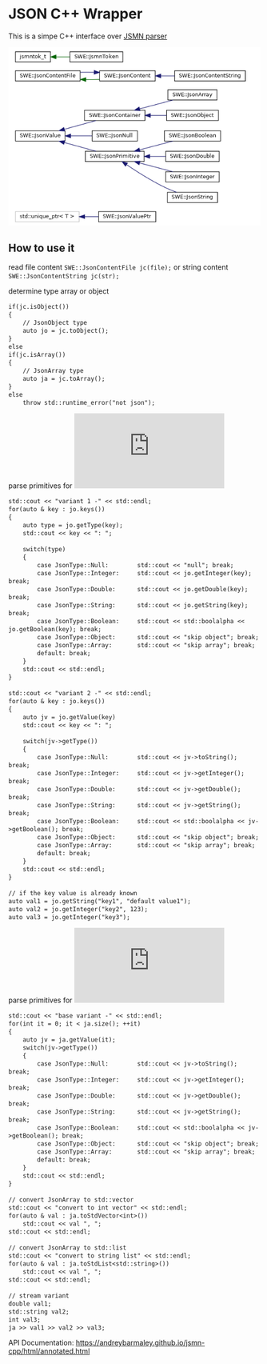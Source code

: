 # JSON C++ Wrapper
This is a simpe C++ interface over [JSMN parser](https://github.com/zserge/jsmn)

![structure](https://github.com/AndreyBarmaley/JsonWrapperCpp/blob/main/classes.png)

## How to use it

read file content `SWE::JsonContentFile jc(file);` or string content `SWE::JsonContentString jc(str);`

determine type array or object
```
if(jc.isObject())
{
    // JsonObject type
    auto jo = jc.toObject();
}
else
if(jc.isArray())
{
    // JsonArray type
    auto ja = jc.toArray();
}
else
    throw std::runtime_error("not json");
```

parse primitives for ![JsonObect](https://andreybarmaley.github.io/jsmn-cpp/html/classSWE_1_1JsonObject.html)  
```
std::cout << "variant 1 -" << std::endl;
for(auto & key : jo.keys())
{
    auto type = jo.getType(key);
    std::cout << key << ": ";

    switch(type)
    {
        case JsonType::Null:        std::cout << "null"; break;
        case JsonType::Integer:     std::cout << jo.getInteger(key); break;
        case JsonType::Double:      std::cout << jo.getDouble(key); break;
        case JsonType::String:      std::cout << jo.getString(key); break;
        case JsonType::Boolean:     std::cout << std::boolalpha << jo.getBoolean(key); break;
        case JsonType::Object:      std::cout << "skip object"; break;
        case JsonType::Array:       std::cout << "skip array"; break;
        default: break;
    }
    std::cout << std::endl;
}

std::cout << "variant 2 -" << std::endl;
for(auto & key : jo.keys())
{
    auto jv = jo.getValue(key)
    std::cout << key << ": ";

    switch(jv->getType())
    {
        case JsonType::Null:        std::cout << jv->toString(); break;
        case JsonType::Integer:     std::cout << jv->getInteger(); break;
        case JsonType::Double:      std::cout << jv->getDouble(); break;
        case JsonType::String:      std::cout << jv->getString(); break;
        case JsonType::Boolean:     std::cout << std::boolalpha << jv->getBoolean(); break;
        case JsonType::Object:      std::cout << "skip object"; break;
        case JsonType::Array:       std::cout << "skip array"; break;
        default: break;
    }
    std::cout << std::endl;
}

// if the key value is already known
auto val1 = jo.getString("key1", "default value1");
auto val2 = jo.getInteger("key2", 123);
auto val3 = jo.getInteger("key3");
```

parse primitives for ![JsonArray](https://andreybarmaley.github.io/jsmn-cpp/html/classSWE_1_1JsonArray.html)  
```
std::cout << "base variant -" << std::endl;
for(int it = 0; it < ja.size(); ++it)
{
    auto jv = ja.getValue(it);
    switch(jv->getType())
    {
        case JsonType::Null:        std::cout << jv->toString(); break;
        case JsonType::Integer:     std::cout << jv->getInteger(); break;
        case JsonType::Double:      std::cout << jv->getDouble(); break;
        case JsonType::String:      std::cout << jv->getString(); break;
        case JsonType::Boolean:     std::cout << std::boolalpha << jv->getBoolean(); break;
        case JsonType::Object:      std::cout << "skip object"; break;
        case JsonType::Array:       std::cout << "skip array"; break;
        default: break;
    }
    std::cout << std::endl;
}

// convert JsonArray to std::vector
std::cout << "convert to int vector" << std::endl;
for(auto & val : ja.toStdVector<int>())
    std::cout << val ", ";
std::cout << std::endl;

// convert JsonArray to std::list
std::cout << "convert to string list" << std::endl;
for(auto & val : ja.toStdList<std::string>())
    std::cout << val ", ";
std::cout << std::endl;

// stream variant
double val1;
std::string val2;
int val3;
ja >> val1 >> val2 >> val3;
```

API Documentation:
https://andreybarmaley.github.io/jsmn-cpp/html/annotated.html
